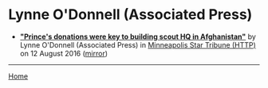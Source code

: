 # Lynne O'Donnell (Associated Press)

 - [**"Prince's donations were key to building scout HQ in Afghanistan"**](http://www.startribune.com/american-at-home-in-afghanistan-with-some-help-from-prince/389999081/) by Lynne O'Donnell (Associated Press) in [Minneapolis Star Tribune (HTTP)](http://www.startribune.com/) on 12 August 2016 ([mirror](https://web.archive.org/web/*/http://www.startribune.com/american-at-home-in-afghanistan-with-some-help-from-prince/389999081/))

----

[Home](../)

